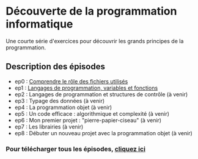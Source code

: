# Découverte de la programmation informatique
Une courte série d'exercices pour découvrir les grands principes de la programmation.

## Description des épisodes
- ep0 : [Comprendre le rôle des fichiers utilisés](ep0)
- ep1 : [Langages de programmation, variables et fonctions](ep1)
- ep2 : Langages de programmation et structures de contrôle (à venir)
- ep3 : Typage des données (à venir)
- ep4 : La programmation objet (à venir)
- ep5 : Un code efficace : algorithmique et complexité (à venir)
- ep6 : Mon premier projet : "pierre-papier-ciseau" (à venir)
- ep7 : Les librairies (à venir)
- ep8 : Débuter un nouveau projet avec la programmation objet (à venir)

### Pour télécharger tous les épisodes, [cliquez ici](https://github.com/info7tik/decouverte-programmation/zipball/master)
